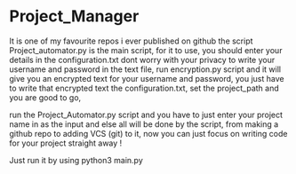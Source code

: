 # Project_Manager
It is one of my favourite repos i ever published on github
the script Project_automator.py is the main script, for it to use, you should enter your details in the configuration.txt
dont worry with your privacy to write your username and password in the text file, run encryption.py script and it will give you an encrypted text for your username and password,
you just have to write that encrypted text the configuration.txt, set the project_path and you are good to go,

run the Project_Automator.py script and you have to just enter your project name in as the input and else all will be done by the script,
from making a github repo to adding VCS (git) to it, now you can just focus on writing code for your project straight away !

Just run it by using python3 main.py
